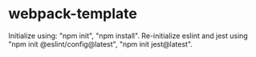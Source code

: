 # webpack-template

Initialize using: "npm init", "npm install".
Re-initialize eslint and jest using "npm init @eslint/config@latest", "npm init jest@latest".